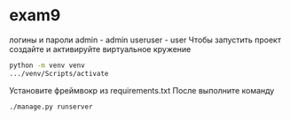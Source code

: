 # exam9
логины и пароли
admin - admin
useruser - user
Чтобы запустить проект создайте и активируйте виртуальное кружение
```bash
python -m venv venv
.../venv/Scripts/activate
```
Установите фреймвокр из requirements.txt После выполните команду
```bash
./manage.py runserver
```
